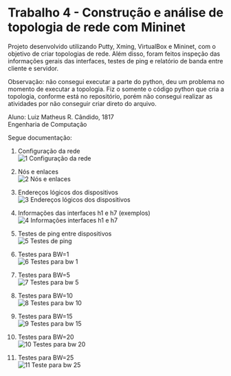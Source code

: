 # Trabalho 4 - Construção e análise de topologia de rede com Mininet

Projeto desenvolvido utilizando Putty, Xming, VirtualBox e Mininet, com o objetivo de criar topologias de rede. Além disso, foram feitos inspeção das informações gerais das interfaces, testes de ping e relatório de banda entre cliente e servidor.  

Observação: não consegui executar a parte do python, deu um problema no momento de executar a topologia. Fiz o somente o código python que cria a topologia, conforme está no repositório, porém não consegui realizar as atividades por não conseguir criar direto do arquivo.  

Aluno: Luiz Matheus R. Cândido, 1817  
Engenharia de Computação  

Segue documentação:  

1. Configuração da rede  
![1  Configuração da rede](https://github.com/user-attachments/assets/2996f368-b0f7-493b-9946-e11b5b9d8dcf)  

2. Nós e enlaces  
![2  Nós e enlaces](https://github.com/user-attachments/assets/7794c9fe-a782-4b58-9f00-311ca12920ca)  

3. Endereços lógicos dos dispositivos  
![3  Endereços lógicos dos dispositivos](https://github.com/user-attachments/assets/63afaf08-49cd-4f01-9318-c8f9b26e3b03)  

4. Informações das interfaces h1 e h7 (exemplos)  
![4  Informações interfaces h1 e h7](https://github.com/user-attachments/assets/2ec966d1-8016-4477-8c8d-3164af9c5fde)  

5. Testes de ping entre dispositivos  
![5  Testes de ping](https://github.com/user-attachments/assets/f64e57c7-d435-470d-b6cf-a806d53247f7)  

6. Testes para BW=1  
![6  Testes para bw 1](https://github.com/user-attachments/assets/738448ec-33dd-45f8-8281-05ebdbc86eec)  

7. Testes para BW=5  
![7  Testes para bw 5](https://github.com/user-attachments/assets/0c25685f-2ad4-45a0-a815-98da4a708b1b)  

8. Testes para BW=10  
![8  Testes para bw 10](https://github.com/user-attachments/assets/b822279f-eb21-4e4f-9f4c-d1045fc0d90e)  

9. Testes para BW=15  
![9  Testes para bw 15](https://github.com/user-attachments/assets/a4810d36-76c7-48aa-85fa-287e6174c6c0)  

10. Testes para BW=20  
![10  Testes para bw 20](https://github.com/user-attachments/assets/d7369a71-6188-4adc-be63-029cc0fa71d4)  

11. Testes para BW=25  
![11  Teste para bw 25](https://github.com/user-attachments/assets/4b107bb1-30ae-4b50-b312-ea878c12abd4)  
